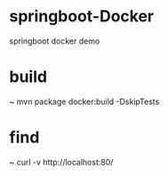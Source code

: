 # springboot-Docker

springboot docker demo

# build

~ mvn package docker:build -DskipTests 

# find

~ curl -v http://localhost:80/
